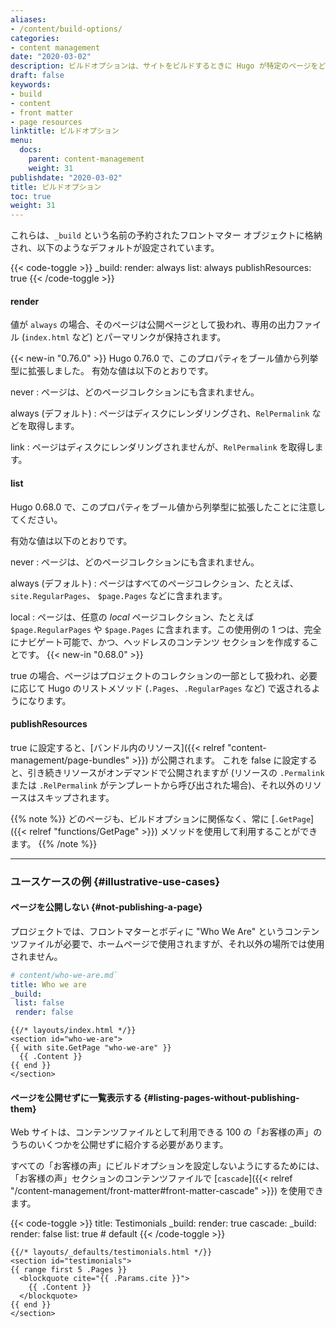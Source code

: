 ```yaml
---
aliases:
- /content/build-options/
categories:
- content management
date: "2020-03-02"
description: ビルドオプションは、サイトをビルドするときに Hugo が特定のページをどのように処理する必要があるかを定義するのに役立ちます。
draft: false
keywords:
- build
- content
- front matter
- page resources
linktitle: ビルドオプション
menu:
  docs:
    parent: content-management
    weight: 31
publishdate: "2020-03-02"
title: ビルドオプション
toc: true
weight: 31
---
```


これらは、`_build` という名前の予約されたフロントマター オブジェクトに格納され、以下のようなデフォルトが設定されています。

{{< code-toggle >}}
_build:
  render: always
  list: always
  publishResources: true
{{< /code-toggle >}}

#### render

値が `always` の場合、そのページは公開ページとして扱われ、専用の出力ファイル (`index.html` など) とパーマリンクが保持されます。

{{< new-in "0.76.0" >}} Hugo 0.76.0 で、このプロパティをブール値から列挙型に拡張しました。 有効な値は以下のとおりです。

never
: ページは、どのページコレクションにも含まれません。

always (デフォルト)
: ページはディスクにレンダリングされ、`RelPermalink` などを取得します。

link
: ページはディスクにレンダリングされませんが、`RelPermalink` を取得します。

#### list

Hugo 0.68.0 で、このプロパティをブール値から列挙型に拡張したことに注意してください。

有効な値は以下のとおりです。

never
: ページは、どのページコレクションにも含まれません。

always (デフォルト)
: ページはすべてのページコレクション、たとえば、 `site.RegularPages`、 `$page.Pages` などに含まれます。

local
: ページは、任意の _local_ ページコレクション、たとえば `$page.RegularPages` や `$page.Pages` に含まれます。この使用例の 1 つは、完全にナビゲート可能で、かつ、ヘッドレスのコンテンツ セクションを作成することです。 {{< new-in "0.68.0" >}}

true の場合、ページはプロジェクトのコレクションの一部として扱われ、必要に応じて Hugo のリストメソッド (`.Pages`、`.RegularPages` など) で返されるようになります。

#### publishResources

true に設定すると、[バンドル内のリソース]({{< relref "content-management/page-bundles" >}}) が公開されます。
これを false に設定すると、引き続きリソースがオンデマンドで公開されますが (リソースの `.Permalink` または `.RelPermalink` がテンプレートから呼び出された場合)、それ以外のリソースはスキップされます。

{{% note %}}
どのページも、ビルドオプションに関係なく、常に [`.GetPage`]({{< relref "functions/GetPage" >}}) メソッドを使用して利用することができます。
{{% /note %}}

------

### ユースケースの例 {#illustrative-use-cases}

#### ページを公開しない {#not-publishing-a-page}

プロジェクトでは、フロントマターとボディに "Who We Are" というコンテンツファイルが必要で、ホームページで使用されますが、それ以外の場所では使用されません。

```yaml
# content/who-we-are.md`
title: Who we are
_build:
 list: false
 render: false
```

```go-html-template
{{/* layouts/index.html */}}
<section id="who-we-are">
{{ with site.GetPage "who-we-are" }}
  {{ .Content }}
{{ end }}
</section>
```

#### ページを公開せずに一覧表示する {#listing-pages-without-publishing-them}

Web サイトは、コンテンツファイルとして利用できる 100 の「お客様の声」のうちのいくつかを公開せずに紹介する必要があります。

すべての「お客様の声」にビルドオプションを設定しないようにするためには、「お客様の声」セクションのコンテンツファイルで [`cascade`]({{< relref "/content-management/front-matter#front-matter-cascade" >}}) を使用できます。

{{< code-toggle >}}
title: Testimonials
_build:
  render: true
cascade:
  _build:
    render: false
    list: true # default
{{< /code-toggle >}}

```go-html-template
{{/* layouts/_defaults/testimonials.html */}}
<section id="testimonials">
{{ range first 5 .Pages }}
  <blockquote cite="{{ .Params.cite }}">
    {{ .Content }}
  </blockquote>
{{ end }}
</section>
